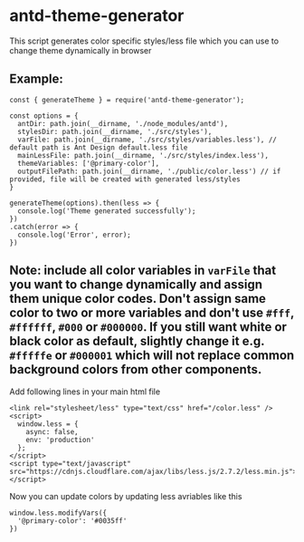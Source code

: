 # antd-theme-generator

This script generates color specific styles/less file which you can use to change theme dynamically in browser

## Example:

```
const { generateTheme } = require('antd-theme-generator');

const options = {
  antDir: path.join(__dirname, './node_modules/antd'),
  stylesDir: path.join(__dirname, './src/styles'),
  varFile: path.join(__dirname, './src/styles/variables.less'), // default path is Ant Design default.less file
  mainLessFile: path.join(__dirname, './src/styles/index.less'),
  themeVariables: ['@primary-color'],
  outputFilePath: path.join(__dirname, './public/color.less') // if provided, file will be created with generated less/styles
}

generateTheme(options).then(less => {
  console.log('Theme generated successfully');
})
.catch(error => {
  console.log('Error', error);
})
```
## Note: include all color variables in `varFile` that you want to change dynamically and assign them unique color codes. Don't assign same color to two or more variables and don't use `#fff`, `#ffffff`, `#000` or `#000000`. If you still want white or black color as default, slightly change it e.g. `#fffffe` or `#000001` which will not replace common background colors from other components.

Add following lines in your main html file

```
<link rel="stylesheet/less" type="text/css" href="/color.less" />
<script>
  window.less = {
    async: false,
    env: 'production'
  };
</script>
<script type="text/javascript" src="https://cdnjs.cloudflare.com/ajax/libs/less.js/2.7.2/less.min.js"></script>
```

Now you can update colors by updating less avriables like this

```
window.less.modifyVars({
  '@primary-color': '#0035ff'
})
```
